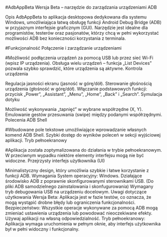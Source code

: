 #AdbAppBeta
Wersja Beta – narzędzie do zarządzania urządzeniami ADB

Opis
AdbAppBeta to aplikacja desktopowa dedykowana dla systemu Windows, umożliwiająca łatwą obsługę funkcji Android Debug Bridge (ADB) w przyjaznym interfejsie graficznym (GUI). Narzędzie jest idealne dla programistów, testerów oraz pasjonatów, którzy chcą w pełni wykorzystać możliwości ADB bez konieczności korzystania z terminala.

#Funkcjonalność
Połączenie i zarządzanie urządzeniami

#Możliwość podłączenia urządzeń za pomocą USB lub przez sieć Wi-Fi (wpisz IP urządzenia).
Obsługa wielu urządzeń – funkcja „List Devices” pozwala szybko sprawdzić, które urządzenia są aktywne.
Kontrola urządzenia

Regulacja jasności ekranu (jasność w górę/dół).
Sterowanie głośnością urządzenia (głośność w górę/dół).
Włączanie podstawowych funkcji: przycisk „Power”, „Assistant”, „Menu”, „Home”, „Back” i „Search”.
Symulacja dotyku

Możliwość wykonywania „tapnięć” w wybrane współrzędne (X, Y).
Emulowanie gestów przesuwania (swipe) między podanymi współrzędnymi.
Polecenia ADB Shell

#Wbudowane pole tekstowe umożliwiające wprowadzanie własnych komend ADB Shell.
Szybki dostęp do wyników poleceń w sekcji wyjściowej aplikacji.
Tryb pełnoekranowy

#Aplikacja została zoptymalizowana do działania w trybie pełnoekranowym. W przeciwnym wypadku niektóre elementy interfejsu mogą nie być widoczne.
Przejrzysty interfejs użytkownika (UI)

Minimalistyczny design, który umożliwia szybkie i łatwe korzystanie z funkcji ADB.
Wymagania
System operacyjny: Windows.
Działające środowisko ADB z poprawnie skonfigurowanymi sterownikami USB.
(Do pliki ADB samodzielnego zainstalowania i skonfugurowania) 
Wymagany tryb debugowania USB na urządzeniu docelowym.
Uwagi dotyczące użytkowania
Wersja Beta: Aplikacja jest w fazie testów, co oznacza, że mogą wystąpić drobne błędy lub ograniczenia funkcjonalności.
Bezpieczeństwo: Wszystkie operacje wykonywane za pomocą ADB mogą zmieniać ustawienia urządzenia lub powodować nieoczekiwane efekty. Używaj aplikacji na własną odpowiedzialność.
Tryb pełnoekranowy: Aplikacja wymaga uruchomienia w pełnym oknie, aby interfejs użytkownika był w pełni widoczny i funkcjonalny.
